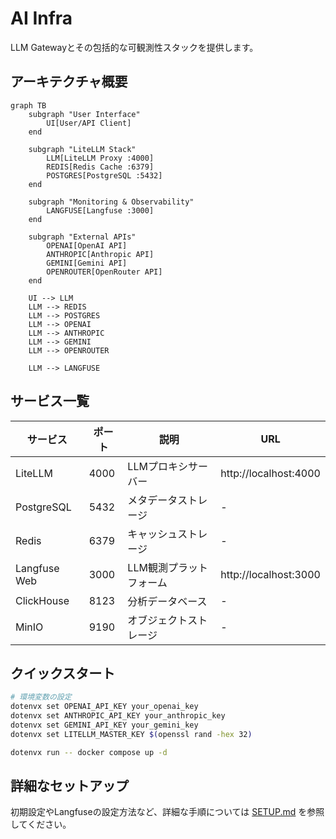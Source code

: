 # AI Infra

LLM Gatewayとその包括的な可観測性スタックを提供します。

## アーキテクチャ概要

```mermaid
graph TB
    subgraph "User Interface"
        UI[User/API Client]
    end
    
    subgraph "LiteLLM Stack"
        LLM[LiteLLM Proxy :4000]
        REDIS[Redis Cache :6379]
        POSTGRES[PostgreSQL :5432]
    end
    
    subgraph "Monitoring & Observability"
        LANGFUSE[Langfuse :3000]
    end
    
    subgraph "External APIs"
        OPENAI[OpenAI API]
        ANTHROPIC[Anthropic API]
        GEMINI[Gemini API]
        OPENROUTER[OpenRouter API]
    end
    
    UI --> LLM
    LLM --> REDIS
    LLM --> POSTGRES
    LLM --> OPENAI
    LLM --> ANTHROPIC
    LLM --> GEMINI
    LLM --> OPENROUTER
    
    LLM --> LANGFUSE
```

## サービス一覧

| サービス | ポート | 説明 | URL |
|---------|--------|------|-----|
| LiteLLM | 4000 | LLMプロキシサーバー | http://localhost:4000 |
| PostgreSQL | 5432 | メタデータストレージ | - |
| Redis | 6379 | キャッシュストレージ | - |
| Langfuse Web | 3000 | LLM観測プラットフォーム | http://localhost:3000 |
| ClickHouse | 8123 | 分析データベース | - |
| MinIO | 9190 | オブジェクトストレージ | - |

## クイックスタート

```bash
# 環境変数の設定
dotenvx set OPENAI_API_KEY your_openai_key
dotenvx set ANTHROPIC_API_KEY your_anthropic_key
dotenvx set GEMINI_API_KEY your_gemini_key
dotenvx set LITELLM_MASTER_KEY $(openssl rand -hex 32)

dotenvx run -- docker compose up -d
```

## 詳細なセットアップ

初期設定やLangfuseの設定方法など、詳細な手順については [SETUP.md](SETUP.md) を参照してください。
